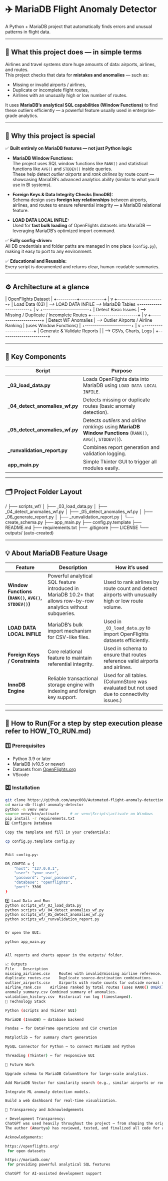 # ✈️ MariaDB Flight Anomaly Detector

A Python + MariaDB project that automatically finds errors and unusual patterns in flight data.

---

## 🌟 What this project does — in simple terms

Airlines and travel systems store huge amounts of data: airports, airlines, and routes.  
This project checks that data for **mistakes and anomalies** — such as:

- Missing or invalid airports / airlines,
- Duplicate or incomplete flight routes,
- Airlines with an unusually high or low number of routes.

It uses **MariaDB’s analytical SQL capabilities (Window Functions)** to find these outliers efficiently — a powerful feature usually used in enterprise-grade analytics.

---

## 🧠 Why this project is special

✅ **Built entirely on MariaDB features — not just Python logic**

- **MariaDB Window Functions:**  
  The project uses SQL window functions like `RANK()` and statistical functions like `AVG()` and `STDDEV()` inside queries.  
  These help detect _outlier airports_ and _rank airlines_ by route count — showcasing MariaDB’s advanced analytics ability (similar to what you’d use in BI systems).

- **Foreign Keys & Data Integrity Checks (InnoDB):**  
  Schema design uses **foreign key relationships** between airports, airlines, and routes to ensure referential integrity — a MariaDB relational feature.

- **LOAD DATA LOCAL INFILE:**  
  Used for **fast bulk loading** of OpenFlights datasets into MariaDB — leveraging MariaDB’s optimized import command.

✅ **Fully config-driven:**  
All DB credentials and folder paths are managed in one place (`config.py`), making it easy to port to any environment.

✅ **Educational and Reusable:**  
Every script is documented and returns clear, human-readable summaries.

---

## ⚙️ Architecture at a glance

| OpenFlights Dataset |
+----------+------------+
|
v
+-----------------------+
| Load Data (03) | --> LOAD DATA INFILE --> MariaDB Tables
+-----------------------+
|
v
+-----------------------+
| Detect Basic Issues | --> Missing / Duplicate / Incomplete Routes
+-----------------------+
|
v
+-----------------------+
| Detect WF Anomalies | --> Outlier Airports / Airline Ranking
| (uses Window Functions) |
+-----------------------+
|
v
+-----------------------+
| Generate & Validate Reports |
| --> CSVs, Charts, Logs |
+-----------------------+

---

## 🧰 Key Components

| Script                          | Purpose                                                                                                       |
| ------------------------------- | ------------------------------------------------------------------------------------------------------------- |
| **\_03_load_data.py**           | Loads OpenFlights data into MariaDB using `LOAD DATA LOCAL INFILE`.                                           |
| **\_04_detect_anomalies_wf.py** | Detects missing or duplicate routes (basic anomaly detection).                                                |
| **\_05_detect_anomalies_wf.py** | Detects _outliers_ and _airline rankings_ using **MariaDB Window Functions** (`RANK()`, `AVG()`, `STDDEV()`). |
| **\_runvalidation_report.py**   | Combines report generation and validation logging.                                                            |
| **app_main.py**                 | Simple Tkinter GUI to trigger all modules easily.                                                             |

---

## 🗂️ Project Folder Layout

/
├── scripts_wf/
│ ├── \_03_load_data.py
│ ├── \_04_detect_anomalies_wf.py
│ ├── \_05_detect_anomalies_wf.py
│ ├── \_06_generate_report.py
│ ├── \_runvalidation_report.py
│ └── create_schema.py
├── app_main.py
├── config.py.template
├── README.md
├── requirements.txt
├── .gitignore
├── LICENSE
└── outputs/ (auto-created)

---

## 💡 About MariaDB Feature Usage

| Feature                                              | Description                                                                                                      | How it’s used                                                                                     |
| ---------------------------------------------------- | ---------------------------------------------------------------------------------------------------------------- | ------------------------------------------------------------------------------------------------- |
| **Window Functions (`RANK()`, `AVG()`, `STDDEV()`)** | Powerful analytical SQL feature introduced in MariaDB 10.2+ that allows row-by-row analytics without subqueries. | Used to rank airlines by route count and detect airports with unusually high or low route volume. |
| **LOAD DATA LOCAL INFILE**                           | MariaDB’s bulk import mechanism for CSV-like files.                                                              | Used in `_03_load_data.py` to import OpenFlights datasets efficiently.                            |
| **Foreign Keys / Constraints**                       | Core relational feature to maintain referential integrity.                                                       | Used in schema to ensure that routes reference valid airports and airlines.                       |
| **InnoDB Engine**                                    | Reliable transactional storage engine with indexing and foreign key support.                                     | Used for all tables. (ColumnStore was evaluated but not used due to connectivity issues.)         |

---

## 🧪 How to Run(For a step by step execution please refer to HOW_TO_RUN.md)

### 1️⃣ Prerequisites

- Python 3.9 or later
- MariaDB (v10.5 or newer)
- Datasets from [OpenFlights.org](https://openflights.org/data.html)
- VScode

### 2️⃣ Installation

```bash
git clone https://github.com/amyc008/Automated-flight-anomaly-detection-system.git
cd maria-db-flight-anomaly-detector
python -m venv venv
source venv/bin/activate     # or venv\Scripts\activate on Windows
pip install -r requirements.txt
3️⃣ Configure Database

Copy the template and fill in your credentials:

cp config.py.template config.py


Edit config.py:

DB_CONFIG = {
    "host": "127.0.0.1",
    "user": "your_user",
    "password": "your_password",
    "database": "openflights",
    "port": 3306
}

4️⃣ Load Data and Run
python scripts_wf/_03_load_data.py
python scripts_wf/_04_detect_anomalies_wf.py
python scripts_wf/_05_detect_anomalies_wf.py
python scripts_wf/_runvalidation_report.py


Or open the GUI:

python app_main.py


All reports and charts appear in the outputs/ folder.

📈 Outputs
File	Description
missing_airlines.csv	Routes with invalid/missing airline reference.
duplicate_routes.csv	Duplicate source–destination combinations.
outlier_airports.csv	Airports with route counts far outside normal range.
airline_rank.csv	Airlines ranked by total routes (uses RANK() OVER()).
anomaly_summary.csv	Combined summary of anomalies.
validation_history.csv	Historical run log (timestamped).
🧱 Technology Stack

Python (scripts and Tkinter GUI)

MariaDB (InnoDB) — database backend

Pandas — for DataFrame operations and CSV creation

Matplotlib — for summary chart generation

MySQL Connector for Python — to connect MariaDB and Python

Threading (Tkinter) — for responsive GUI

💬 Future Work

Upgrade schema to MariaDB ColumnStore for large-scale analytics.

Add MariaDB Vector for similarity search (e.g., similar airports or routes).

Integrate ML anomaly detection models.

Build a web dashboard for real-time visualization.

📢 Transparency and Acknowledgements

⚡ Development Transparency:
ChatGPT was used heavily throughout the project — from shaping the original idea, designing the database schema, writing and debugging code, and creating this documentation.
The author (Amartya) has reviewed, tested, and finalized all code for accuracy and educational value.

Acknowledgements:

https://openflights.org/
 for open datasets

https://mariadb.com/
 for providing powerful analytical SQL features

ChatGPT for AI-assisted development support
```
